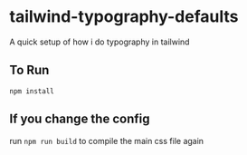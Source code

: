 # tailwind-typography-defaults
A quick setup of how i do typography in tailwind

## To Run
`npm install`

## If you change the config
run `npm run build` to compile the main css file again
